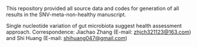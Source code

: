 This repository provided all source data and codes for generation of all results in the SNV-meta-non-healthy manuscript.

Single nucleotide variation of gut microbiota suggest health assessment approach. Correspondence: Jiachao Zhang (E-mail: zhjch321123@163.com) and Shi Huang (E-mail: shihuang047@gmail.com)
